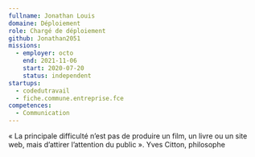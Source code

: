 ```yaml
---
fullname: Jonathan Louis
domaine: Déploiement
role: Chargé de déploiement
github: Jonathan2051
missions:
  - employer: octo
    end: 2021-11-06
    start: 2020-07-20
    status: independent
startups:
  - codedutravail
  - fiche.commune.entreprise.fce
competences:
  - Communication
---
```

« La principale difficulté n’est pas de produire un film, un livre ou un site web, mais d’attirer l’attention du public ». Yves Citton, philosophe